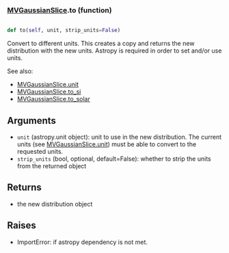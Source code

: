 ### [MVGaussianSlice](MVGaussianSlice.md).to (function)


```py

def to(self, unit, strip_units=False)

```



Convert to different units.  This creates a copy and returns the
new distribution with the new units.  Astropy is required in order to
set and/or use units.

See also:

* [MVGaussianSlice.unit](MVGaussianSlice.unit.md)
* [MVGaussianSlice.to_si](MVGaussianSlice.to_si.md)
* [MVGaussianSlice.to_solar](MVGaussianSlice.to_solar.md)

Arguments
------------
* `unit` (astropy.unit object): unit to use in the new distribution.
    The current units (see [MVGaussianSlice.unit](MVGaussianSlice.unit.md)) must be able to
    convert to the requested units.
* `strip_units` (bool, optional, default=False): whether to strip the
    units from the returned object

Returns
------------
* the new distribution object

Raises
-----------
* ImportError: if astropy dependency is not met.

